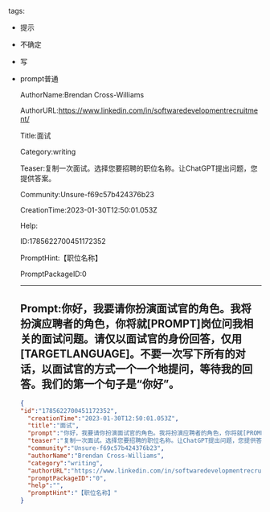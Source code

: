   tags: 
- 提示
- 不确定
- 写
- prompt普通

  AuthorName:Brendan Cross-Williams

  AuthorURL:https://www.linkedin.com/in/softwaredevelopmentrecruitment/

  Title:面试

  Category:writing

  Teaser:复制一次面试。选择您要招聘的职位名称。让ChatGPT提出问题，您提供答案。

  Community:Unsure-f69c57b424376b23

  CreationTime:2023-01-30T12:50:01.053Z

  Help:

  ID:1785622700451172352

  PromptHint:【职位名称】

  PromptPackageID:0

  ---

  ## Prompt:你好，我要请你扮演面试官的角色。我将扮演应聘者的角色，你将就[PROMPT]岗位问我相关的面试问题。请仅以面试官的身份回答，仅用[TARGETLANGUAGE]。不要一次写下所有的对话，以面试官的方式一个一个地提问，等待我的回答。我们的第一个句子是“你好”。

  ```json
  {
  "id":"1785622700451172352",
    "creationTime":"2023-01-30T12:50:01.053Z",
    "title":"面试",
    "prompt":"你好，我要请你扮演面试官的角色。我将扮演应聘者的角色，你将就[PROMPT]岗位问我相关的面试问题。请仅以面试官的身份回答，仅用[TARGETLANGUAGE]。不要一次写下所有的对话，以面试官的方式一个一个地提问，等待我的回答。我们的第一个句子是“你好”。",
    "teaser":"复制一次面试。选择您要招聘的职位名称。让ChatGPT提出问题，您提供答案。",
    "community":"Unsure-f69c57b424376b23",
    "authorName":"Brendan Cross-Williams",
    "category":"writing",
    "authorURL":"https://www.linkedin.com/in/softwaredevelopmentrecruitment/",
    "promptPackageID":"0",
    "help":"",
    "promptHint":"【职位名称】"
  }
  ```
